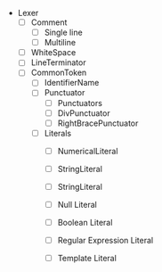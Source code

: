 
- Lexer 
  - [ ] Comment
      - [ ] Single line
      - [ ] Multiline
  - [ ] WhiteSpace
  - [ ] LineTerminator
  - [ ] CommonToken
      - [ ] IdentifierName
      - [ ] Punctuator
          - [ ] Punctuators
          - [ ] DivPunctuator
          - [ ] RightBracePunctuator
      - [ ] Literals
          - [ ] NumericalLiteral
          - [ ] StringLiteral
          - [ ] StringLiteral
          - [ ] Null Literal
          - [ ] Boolean Literal
          - [ ] Regular Expression Literal
          - [ ] Template Literal

